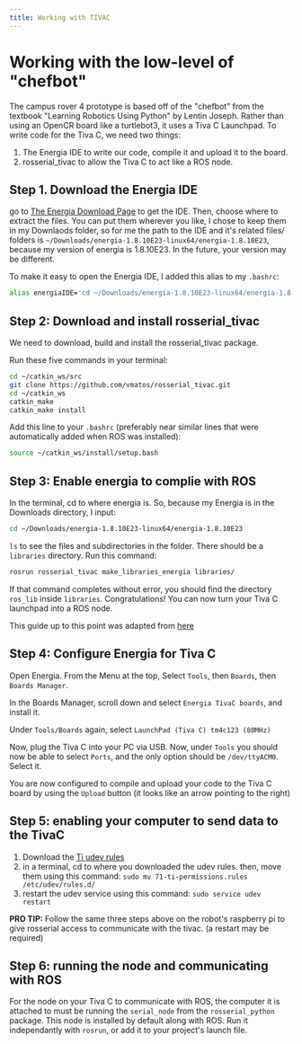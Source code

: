 ```yaml
---
title: Working with TIVAC
---
```


# Working with the low-level of "chefbot"

The campus rover 4 prototype is based off of the "chefbot" from the textbook "Learning Robotics Using Python" by Lentin Joseph. Rather than using an OpenCR board like a turtlebot3, it uses a Tiva C Launchpad. To write code for the Tiva C, we need two things:

1. The Energia IDE to write our code, compile it and upload it to the board.
2. rosserial_tivac to allow the Tiva C to act like a ROS node.

## Step 1. Download the Energia IDE

go to [The Energia Download Page](https://energia.nu/download/) to get the IDE. Then, choose where to extract the files. You can put them wherever you like, I chose to keep them in my Downlaods folder, so for me the path to the IDE and it's related files/ folders is `~/Downloads/energia-1.8.10E23-linux64/energia-1.8.10E23`, because my version of energia is 1.8.10E23. In the future, your version may be different.

To make it easy to open the Energia IDE, I added this alias to my `.bashrc`:

``` sh
alias energiaIDE='cd ~/Downloads/energia-1.8.10E23-linux64/energia-1.8.10E23 && ./energia'
```

## Step 2: Download and install rosserial_tivac

We need to download, build and install the rosserial_tivac package.

Run these five commands in your terminal:

``` sh
cd ~/catkin_ws/src
git clone https://github.com/vmatos/rosserial_tivac.git
cd ~/catkin_ws
catkin_make
catkin_make install
```

Add this line to your `.bashrc` (preferably near similar lines that were automatically added when ROS was installed):

``` sh
source ~/catkin_ws/install/setup.bash
```

## Step 3: Enable energia to complie with ROS

In the terminal, cd to where energia is. So, because my Energia is in the Downloads directory, I input:

``` sh
cd ~/Downloads/energia-1.8.10E23-linux64/energia-1.8.10E23
```

`ls` to see the files and subdirectories in the folder. There should be a `libraries` directory. Run this command:

``` sh
rosrun rosserial_tivac make_libraries_energia libraries/
```

If that command completes without error, you should find the directory `ros_lib` inside `libraries`. Congratulations! You can now turn your Tiva C launchpad into a ROS node.

This guide up to this point was adapted from [here](http://wiki.ros.org/rosserial_tivac/Tutorials/Energia%20Setup)

## Step 4: Configure Energia for Tiva C

Open Energia. From the Menu at the top, Select `Tools`, then `Boards`, then `Boards Manager`.

In the Boards Manager, scroll down and select `Energia TivaC boards`, and install it.

Under `Tools/Boards` again, select `LaunchPad (Tiva C) tm4c123 (80MHz)`

Now, plug the Tiva C into your PC via USB. Now, under `Tools` you should now be able to select `Ports`, and the only option should be `/dev/ttyACM0`. Select it.

You are now configured to compile and upload your code to the Tiva C board by using the `Upload` button (it looks like an arrow pointing to the right)

## Step 5: enabling your computer to send data to the TivaC

1. Download the [Ti udev rules](https://s3.amazonaws.com/energiaUS/files/71-ti-permissions.rules)
2. in a terminal, cd to where you downloaded the udev rules. then, move them using this command: `sudo mv 71-ti-permissions.rules /etc/udev/rules.d/`
3. restart the udev service using this command: `sudo service udev restart`

**PRO TIP:** Follow the same three steps above on the robot's raspberry pi to give rosserial access to communicate with the tivac. (a restart may be required)

## Step 6: running the node and communicating with ROS

For the node on your Tiva C to communicate with ROS, the computer it is attached to must be running the `serial_node` from the `rosserial_python` package. This node is installed by default along with ROS. Run it independantly with `rosrun`, or add it to your project's launch file.
